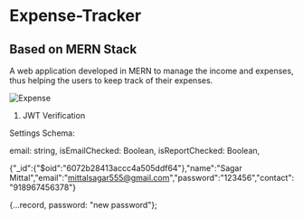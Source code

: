 # Expense-Tracker

## Based on MERN Stack

A web application developed in MERN to manage the income and expenses, thus helping the users to keep track of their expenses.

![Expense](https://user-images.githubusercontent.com/49363110/109990435-65d00a80-7d2f-11eb-8dfe-ff1909a6e79d.png)

1. JWT Verification

Settings Schema:

email: string,
isEmailChecked: Boolean,
isReportChecked: Boolean,

{"\_id":{"$oid":"6072b28413accc4a505ddf64"},"name":"Sagar Mittal","email":"mittalsagar555@gmail.com","password":"123456","contact":"918967456378"}

{...record, password: "new password"};
